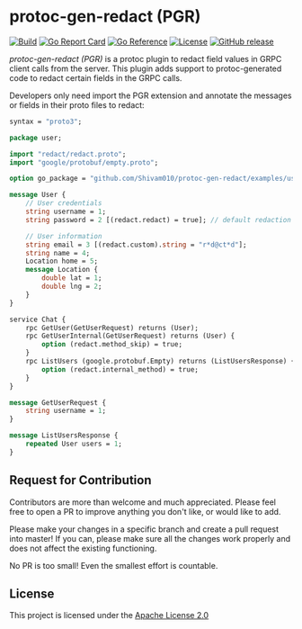 protoc-gen-redact (PGR)
=======================
[![Build](https://github.com/Shivam010/protoc-gen-redact/workflows/Build/badge.svg)](https://github.com/Shivam010/protoc-gen-redact/actions?query=workflow%3ABuild)
[![Go Report Card](https://goreportcard.com/badge/github.com/Shivam010/protoc-gen-redact?dropcache)](https://goreportcard.com/report/github.com/Shivam010/protoc-gen-redact)
[![Go Reference](https://pkg.go.dev/badge/github.com/Shivam010/protoc-gen-redact.svg)](https://pkg.go.dev/github.com/Shivam010/protoc-gen-redact)
[![License](https://img.shields.io/badge/license-apache2-mildgreen.svg)](./LICENSE)
[![GitHub release](https://img.shields.io/github/release/Shivam010/protoc-gen-redact.svg)](https://github.com/Shivam010/protoc-gen-redact/releases)

_protoc-gen-redact (PGR)_ is a protoc plugin to redact field values in GRPC client calls from the server. This plugin
adds support to protoc-generated code to redact certain fields in the GRPC calls.

Developers only need import the PGR extension and annotate the messages or fields in their proto files to redact:

```protobuf
syntax = "proto3";

package user;

import "redact/redact.proto";
import "google/protobuf/empty.proto";

option go_package = "github.com/Shivam010/protoc-gen-redact/examples/user/pb;user";

message User {
    // User credentials
    string username = 1;
    string password = 2 [(redact.redact) = true]; // default redaction

    // User information
    string email = 3 [(redact.custom).string = "r*d@ct*d"];
    string name = 4;
    Location home = 5;
    message Location {
        double lat = 1;
        double lng = 2;
    }
}

service Chat {
    rpc GetUser(GetUserRequest) returns (User);
    rpc GetUserInternal(GetUserRequest) returns (User) {
        option (redact.method_skip) = true;
    }
    rpc ListUsers (google.protobuf.Empty) returns (ListUsersResponse) {
        option (redact.internal_method) = true;
    }
}

message GetUserRequest {
    string username = 1;
}

message ListUsersResponse {
    repeated User users = 1;
}

```

Request for Contribution
------------------------
Contributors are more than welcome and much appreciated. Please feel free to open a PR to improve anything you don't
like, or would like to add.

Please make your changes in a specific branch and create a pull request into master! If you can, please make sure all
the changes work properly and does not affect the existing functioning.

No PR is too small! Even the smallest effort is countable.

License
-------
This project is licensed under the [Apache License 2.0](./LICENSE)
